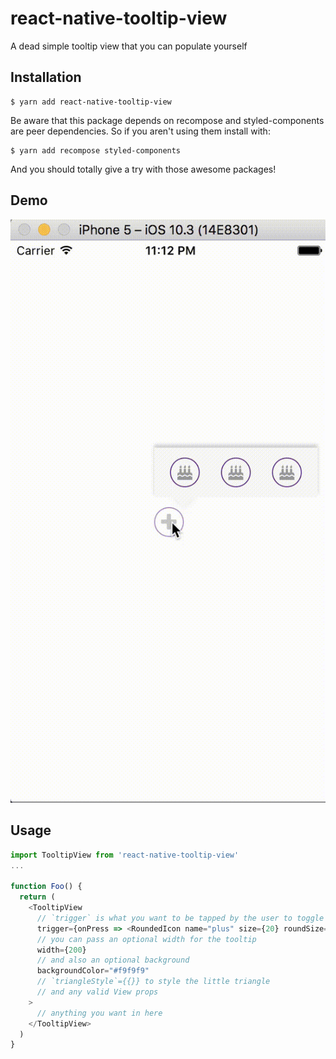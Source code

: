 # react-native-tooltip-view
A dead simple tooltip view that you can populate yourself

## Installation
```
$ yarn add react-native-tooltip-view
```
Be aware that this package depends on recompose and styled-components are peer dependencies.
So if you aren't using them install with:
```
$ yarn add recompose styled-components
```
And you should totally give a try with those awesome packages!

## Demo
![alt text](https://github.com/Astrocoders/react-native-tooltip-view/raw/master/view.gif "React Native ToolTipView")

## Usage

```js
import TooltipView from 'react-native-tooltip-view'
...

function Foo() {
  return (
    <TooltipView
      // `trigger` is what you want to be tapped by the user to toggle the tooltip visibility
      trigger={onPress => <RoundedIcon name="plus" size={20} roundSize={30} onPress={onPress} />}
      // you can pass an optional width for the tooltip
      width={200}
      // and also an optional background
      backgroundColor="#f9f9f9"
      // `triangleStyle`={{}} to style the little triangle
      // and any valid View props
    >
      // anything you want in here
    </TooltipView>
  )
}
```
